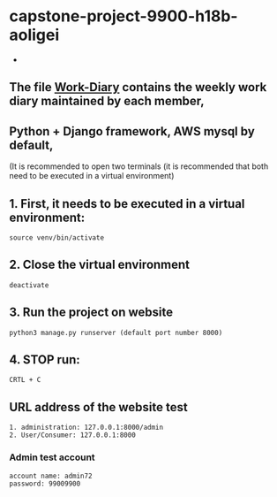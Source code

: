 # capstone-project-9900-h18b-aoligei
-

## The file [Work-Diary](Work-Diary) contains the weekly work diary maintained by each member,
## Python + Django framework,  AWS mysql by default, 

(It is recommended to open two terminals (it is recommended that both need to be executed in a virtual environment)
## 1. First, it needs to be executed in a virtual environment:
```.env
source venv/bin/activate 
```

## 2. Close the  virtual environment
```.env
deactivate
```


## 3. Run the  project on website
```.env
python3 manage.py runserver (default port number 8000)
```

## 4. STOP run:
```.env
CRTL + C
```

## URL address of the website test
```text
1. administration: 127.0.0.1:8000/admin
2. User/Consumer: 127.0.0.1:8000

```

### Admin test account
```text
account name: admin72
password: 99009900
```
